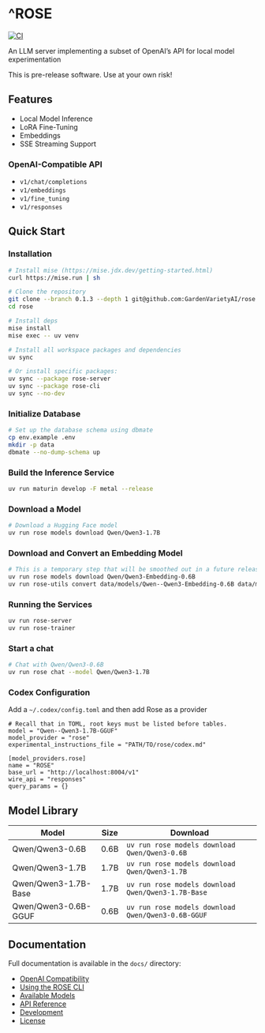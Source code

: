 # ^ROSE

 [![CI](https://github.com/GardenVarietyAI/rose-server/actions/workflows/ci.yml/badge.svg)](https://github.com/GardenVarietyAI/rose-server/actions/workflows/ci.yml)

An LLM server implementing a subset of OpenAI’s API for local model experimentation

This is pre-release software. Use at your own risk!

## Features

- Local Model Inference
- LoRA Fine-Tuning
- Embeddings
- SSE Streaming Support

### OpenAI-Compatible API

- `v1/chat/completions`
- `v1/embeddings`
- `v1/fine_tuning`
- `v1/responses`

## Quick Start

### Installation

```bash
# Install mise (https://mise.jdx.dev/getting-started.html)
curl https://mise.run | sh

# Clone the repository
git clone --branch 0.1.3 --depth 1 git@github.com:GardenVarietyAI/rose.git
cd rose

# Install deps
mise install
mise exec -- uv venv

# Install all workspace packages and dependencies
uv sync

# Or install specific packages:
uv sync --package rose-server
uv sync --package rose-cli
uv sync --no-dev
```

### Initialize Database

```bash
# Set up the database schema using dbmate
cp env.example .env
mkdir -p data
dbmate --no-dump-schema up
```

### Build the Inference Service

```bash
uv run maturin develop -F metal --release
```

### Download a Model

```bash
# Download a Hugging Face model
uv run rose models download Qwen/Qwen3-1.7B
```

### Download and Convert an Embedding Model

```bash
# This is a temporary step that will be smoothed out in a future release
uv run rose models download Qwen/Qwen3-Embedding-0.6B
uv run rose-utils convert data/models/Qwen--Qwen3-Embedding-0.6B data/models/Qwen3-Embedding-0.6B-ONNX
```

### Running the Services

```bash
uv run rose-server
uv run rose-trainer
```

### Start a chat

```bash
# Chat with Qwen/Qwen3-0.6B
uv run rose chat --model Qwen/Qwen3-1.7B
```

### Codex Configuration

Add a `~/.codex/config.toml` and then add Rose as a provider

```
# Recall that in TOML, root keys must be listed before tables.
model = "Qwen--Qwen3-1.7B-GGUF"
model_provider = "rose"
experimental_instructions_file = "PATH/TO/rose/codex.md"

[model_providers.rose]
name = "ROSE"
base_url = "http://localhost:8004/v1"
wire_api = "responses"
query_params = {}
```

## Model Library

| Model | Size | Download |
| ----- | ---- | -------- |
| Qwen/Qwen3-0.6B | 0.6B | `uv run rose models download Qwen/Qwen3-0.6B` |
| Qwen/Qwen3-1.7B | 1.7B | `uv run rose models download Qwen/Qwen3-1.7B` |
| Qwen/Qwen3-1.7B-Base | 1.7B | `uv run rose models download Qwen/Qwen3-1.7B-Base` |
| Qwen/Qwen3-0.6B-GGUF | 0.6B | `uv run rose models download Qwen/Qwen3-0.6B-GGUF` |

## Documentation

Full documentation is available in the `docs/` directory:

- [OpenAI Compatibility](docs/openai-compatibility.md)
- [Using the ROSE CLI](docs/using-the-rose-cli.md)
- [Available Models](docs/available-models.md)
- [API Reference](docs/api-reference.md)
- [Development](docs/development.md)
- [License](docs/license.md)
